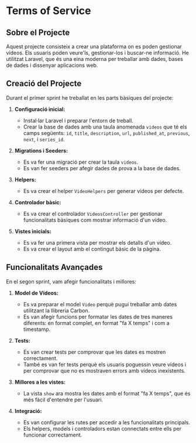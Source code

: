 # Terms of Service

## Sobre el Projecte
Aquest projecte consisteix a crear una plataforma on es poden gestionar vídeos. Els usuaris poden veure'ls, gestionar-los i buscar-ne informació. He utilitzat Laravel, que és una eina moderna per treballar amb dades, bases de dades i dissenyar aplicacions web.

## Creació del Projecte
Durant el primer sprint he treballat en les parts bàsiques del projecte:

1. **Configuració inicial:**
    - Instal·lar Laravel i preparar l'entorn de treball.
    - Crear la base de dades amb una taula anomenada `videos` que té els camps següents: `id`, `title`, `description`, `url`, `published_at`, `previous`, `next`, i `series_id`.

2. **Migrations i Seeders:**
    - Es va fer una migració per crear la taula `videos`.
    - Es van fer seeders per afegir dades de prova a la base de dades.

3. **Helpers:**
    - Es va crear el helper `VideoHelpers` per generar vídeos per defecte.

4. **Controlador bàsic:**
    - Es va crear el controlador `VideosController` per gestionar funcionalitats bàsiques com mostrar informació d'un vídeo.

5. **Vistes inicials:**
    - Es va fer una primera vista per mostrar els detalls d'un vídeo.
    - Es va crear el layout amb el contingut bàsic de la pàgina.

## Funcionalitats Avançades
En el segon sprint, vam afegir funcionalitats i millores:

1. **Model de Vídeos:**
    - Es va preparar el model `Video` perquè pugui treballar amb dates utilitzant la llibreria Carbon.
    - Es van afegir funcions per formatar les dates de tres maneres diferents: en format complet, en format "fa X temps" i com a timestamp.

2. **Tests:**
    - Es van crear tests per comprovar que les dates es mostren correctament.
    - També es van fer tests perquè els usuaris poguessin veure vídeos i per comprovar que no es mostraven errors amb vídeos inexistents.

3. **Millores a les vistes:**
    - La vista `show` ara mostra les dates amb el format "fa X temps", que és més fàcil d'entendre per l'usuari.

4. **Integració:**
    - Es van configurar les rutes per accedir a les funcionalitats principals.
    - Els helpers, models i controladors estan connectats entre ells per funcionar correctament.
